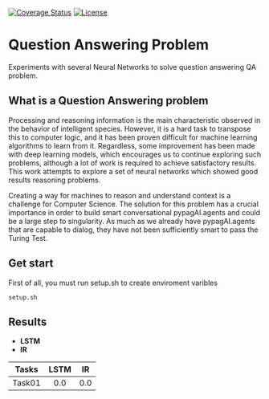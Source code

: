[![Coverage Status](https://coveralls.io/repos/github/gcouti/qa/badge.svg?branch=master)](https://coveralls.io/github/gcouti/qa?branch=master)
[![License](https://img.shields.io/badge/License-Apache%202.0-blue.svg)](https://opensource.org/licenses/Apache-2.0)

# Question Answering Problem

Experiments with several Neural Networks to solve question answering QA problem.

## What is a Question Answering problem

Processing and reasoning information is the main characteristic observed in the behavior of intelligent species. However, it is a hard task to transpose this to computer logic, and it has been proven difficult for machine learning algorithms to learn from it. Regardless, some improvement has been made with deep learning models, which encourages us to continue exploring such problems, although a lot of work is required to achieve satisfactory results. This work attempts to explore a set of neural networks which showed good results reasoning problems. 

Creating a way for machines to reason and understand context is a challenge for Computer Science. The solution for this     problem has a crucial importance in order to build smart conversational pypagAI.agents and could be a large step to singularity. As much as we already have pypagAI.agents that are capable to dialog, they have not been sufficiently smart to pass the Turing Test.

## Get start

First of all, you must run setup.sh to create enviroment varibles

```
setup.sh
```

## Results

* **LSTM**
* **IR** 

|Tasks  | LSTM | IR  |
| ---   |  :-: | :-: |
|Task01 |  0.0 | 0.0 |

